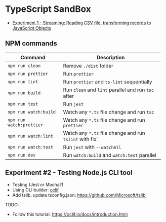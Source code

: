 # TypeScript SandBox

* [Experiment 1 - Streaming: Reading CSV file, transforming records to JavaScript Objects](src/streamer-experiment/README.md)

## NPM commands

| Command | Description |
| --- | --- |
|`npm run clean` | Remove `./dist` folder |
|`npm run prettier` | Run `prettier` |
|`npm run lint` | Run `prettier` and `ts-lint` sequentially |
| `npm run build` | Run `clean` and `lint` parallel and run `tsc` after |
| `npm run test` | Run `jest` |
| `npm run watch:build` | Watch any `*.ts` file change and run `tsc` |
| `npm run watch:prettier` | Watch any `*.ts` file change and run `prettier` |
| `npm run watch:lint` | Watch any `*.ts` file change and run `tslint` with fix` |
| `npm run watch:test` | Run `jest` with `--watchAll` |
| `npm run dev` | Run `watch:build` and `watch:test` parallel |


## Experiment #2 - Testing Node.js CLI tool

* Testing (Jest or Mocha?)
* Using CLI builder: [oclif](https://github.com/oclif/oclif)
* Add tslib, update tsconfig.json: https://github.com/Microsoft/tslib

TODO:

* Follow this tutorial: https://oclif.io/docs/introduction.html
